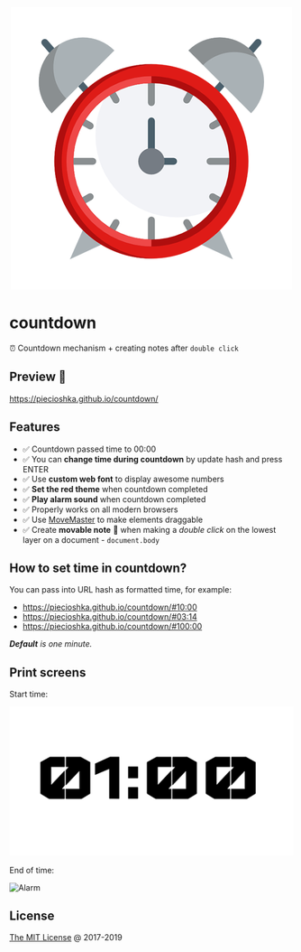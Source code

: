 <p align="center">
    <img src="images/alarm-clock.png" alt="Alarm clock"/>
</p>

# countdown

⏰ Countdown mechanism + creating notes after `double click`

## Preview 🎉

<https://piecioshka.github.io/countdown/>

## Features

* :white_check_mark: Countdown passed time to 00:00
* :white_check_mark: You can **change time during countdown** by update hash
    and press ENTER
* :white_check_mark: Use **custom web font** to display awesome numbers
* :white_check_mark: **Set the red theme** when countdown completed
* :white_check_mark: **Play alarm sound** when countdown completed
* :white_check_mark: Properly works on all modern browsers
* :white_check_mark: Use [MoveMaster](https://github.com/piecioshka/move-master)
    to make elements draggable
* :white_check_mark: Create **movable note** 📒 when making a _double click_
    on the lowest layer on a document - `document.body`

## How to set time in countdown?

You can pass into URL hash as formatted time, for example:

* <https://piecioshka.github.io/countdown/#10:00>
* <https://piecioshka.github.io/countdown/#03:14>
* <https://piecioshka.github.io/countdown/#100:00>

_**Default** is one minute._

## Print screens

Start time:

![Regular](images/start-time.png)

End of time:

![Alarm](images/end-of-time.png)

## License

[The MIT License](http://piecioshka.mit-license.org) @ 2017-2019
